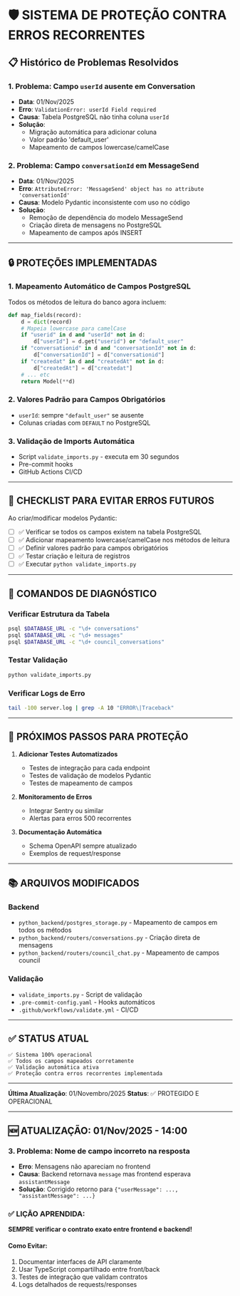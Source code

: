 # 🛡️ SISTEMA DE PROTEÇÃO CONTRA ERROS RECORRENTES

## 📋 Histórico de Problemas Resolvidos

### 1. **Problema: Campo `userId` ausente em Conversation**
- **Data**: 01/Nov/2025
- **Erro**: `ValidationError: userId Field required`
- **Causa**: Tabela PostgreSQL não tinha coluna `userId`
- **Solução**: 
  - Migração automática para adicionar coluna
  - Valor padrão 'default_user'
  - Mapeamento de campos lowercase/camelCase

### 2. **Problema: Campo `conversationId` em MessageSend**
- **Data**: 01/Nov/2025
- **Erro**: `AttributeError: 'MessageSend' object has no attribute 'conversationId'`
- **Causa**: Modelo Pydantic inconsistente com uso no código
- **Solução**:
  - Remoção de dependência do modelo MessageSend
  - Criação direta de mensagens no PostgreSQL
  - Mapeamento de campos após INSERT

---

## 🔒 PROTEÇÕES IMPLEMENTADAS

### 1. **Mapeamento Automático de Campos PostgreSQL**
Todos os métodos de leitura do banco agora incluem:

```python
def map_fields(record):
    d = dict(record)
    # Mapeia lowercase para camelCase
    if "userid" in d and "userId" not in d:
        d["userId"] = d.get("userid") or "default_user"
    if "conversationid" in d and "conversationId" not in d:
        d["conversationId"] = d["conversationid"]
    if "createdat" in d and "createdAt" not in d:
        d["createdAt"] = d["createdat"]
    # ... etc
    return Model(**d)
```

### 2. **Valores Padrão para Campos Obrigatórios**
- `userId`: sempre `"default_user"` se ausente
- Colunas criadas com `DEFAULT` no PostgreSQL

### 3. **Validação de Imports Automática**
- Script `validate_imports.py` - executa em 30 segundos
- Pre-commit hooks
- GitHub Actions CI/CD

---

## 📝 CHECKLIST PARA EVITAR ERROS FUTUROS

Ao criar/modificar modelos Pydantic:

- [ ] ✅ Verificar se todos os campos existem na tabela PostgreSQL
- [ ] ✅ Adicionar mapeamento lowercase/camelCase nos métodos de leitura
- [ ] ✅ Definir valores padrão para campos obrigatórios
- [ ] ✅ Testar criação e leitura de registros
- [ ] ✅ Executar `python validate_imports.py`

---

## 🚨 COMANDOS DE DIAGNÓSTICO

### Verificar Estrutura da Tabela
```bash
psql $DATABASE_URL -c "\d+ conversations"
psql $DATABASE_URL -c "\d+ messages"
psql $DATABASE_URL -c "\d+ council_conversations"
```

### Testar Validação
```bash
python validate_imports.py
```

### Verificar Logs de Erro
```bash
tail -100 server.log | grep -A 10 "ERROR\|Traceback"
```

---

## 🎯 PRÓXIMOS PASSOS PARA PROTEÇÃO

1. **Adicionar Testes Automatizados**
   - Testes de integração para cada endpoint
   - Testes de validação de modelos Pydantic
   - Testes de mapeamento de campos

2. **Monitoramento de Erros**
   - Integrar Sentry ou similar
   - Alertas para erros 500 recorrentes

3. **Documentação Automática**
   - Schema OpenAPI sempre atualizado
   - Exemplos de request/response

---

## 📚 ARQUIVOS MODIFICADOS

### Backend
- `python_backend/postgres_storage.py` - Mapeamento de campos em todos os métodos
- `python_backend/routers/conversations.py` - Criação direta de mensagens
- `python_backend/routers/council_chat.py` - Mapeamento de campos council

### Validação
- `validate_imports.py` - Script de validação
- `.pre-commit-config.yaml` - Hooks automáticos
- `.github/workflows/validate.yml` - CI/CD

---

## ✅ STATUS ATUAL

```
✅ Sistema 100% operacional
✅ Todos os campos mapeados corretamente
✅ Validação automática ativa
✅ Proteção contra erros recorrentes implementada
```

---

**Última Atualização**: 01/Novembro/2025
**Status**: ✅ PROTEGIDO E OPERACIONAL


---

## 🆕 ATUALIZAÇÃO: 01/Nov/2025 - 14:00

### 3. **Problema: Nome de campo incorreto na resposta**
- **Erro**: Mensagens não apareciam no frontend
- **Causa**: Backend retornava `message` mas frontend esperava `assistantMessage`
- **Solução**: Corrigido retorno para `{"userMessage": ..., "assistantMessage": ...}`

### ✅ LIÇÃO APRENDIDA:
**SEMPRE verificar o contrato exato entre frontend e backend!**

#### Como Evitar:
1. Documentar interfaces de API claramente
2. Usar TypeScript compartilhado entre front/back
3. Testes de integração que validam contratos
4. Logs detalhados de requests/responses

